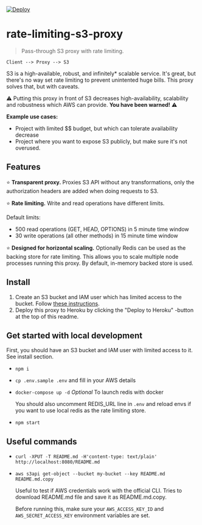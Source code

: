 [![Deploy](https://www.herokucdn.com/deploy/button.svg)](https://heroku.com/deploy?template=https://github.com/kimmobrunfeldt/rate-limiting-s3-proxy)

# rate-limiting-s3-proxy

> Pass-through S3 proxy with rate limiting.

```
Client --> Proxy --> S3
```

S3 is a high-available, robust, and infinitely* scalable service. It's great, but there's no way set
rate limiting to prevent unintented huge bills. This proxy solves that, but with
caveats.

⚠️ Putting this proxy in front of S3 decreases high-availability, scalability and robustness
which AWS can provide. **You have been warned!** ⚠️

**Example use cases:**

* Project with limited $$ budget, but which can tolerate availability decrease
* Project where you want to expose S3 publicly, but make sure it's not overused.


## Features

⭐️ **Transparent proxy.** Proxies S3 API without any transformations, only the authorization headers are added when doing requests to S3.

⭐️ **Rate limiting.** Write and read operations have different limits.

Default limits:
* 500 read operations (GET, HEAD, OPTIONS) in 5 minute time window
* 30 write operations (all other methods) in 15 minute time window

⭐️ **Designed for horizontal scaling.** Optionally Redis can be used as the backing store for rate limiting. This allows you to scale multiple node processes running this proxy. By default, in-memory backed store is used.


## Install

1. Create an S3 bucket and IAM user which has limited access to the bucket. Follow [these instructions](https://github.com/kimmobrunfeldt/howto-everything/blob/master/limited-s3-user-policy.md).
1. Deploy this proxy to Heroku by clicking the "Deploy to Heroku" -button at the top of this readme.


## Get started with local development

First, you should have an S3 bucket and IAM user with limited access to it. See install section.

* `npm i`
* `cp .env.sample .env` and fill in your AWS details
* `docker-compose up -d` *Optional* To launch redis with docker

    You should also uncomment REDIS_URL line in `.env` and reload envs if you want to
    use local redis as the rate limiting store.

* `npm start`


## Useful commands

* `curl -XPUT -T README.md -H'content-type: text/plain' http://localhost:8080/README.md`
* `aws s3api get-object --bucket my-bucket --key README.md README.md.copy`

    Useful to test if AWS credentials work with the official CLI. Tries to download README.md file and save it as README.md.copy.

    Before running this, make sure your `AWS_ACCESS_KEY_ID` and `AWS_SECRET_ACCESS_KEY`
    environment variables are set.
